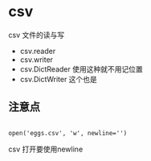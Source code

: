 # csv

csv 文件的读与写


+ csv.reader
+ csv.writer
+ csv.DictReader 使用这种就不用记位置
+ csv.DictWriter 这个也是


## 注意点

```

open('eggs.csv', 'w', newline='')

```

csv 打开要使用newline
